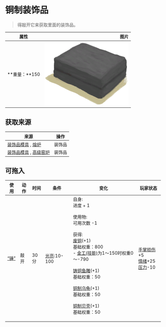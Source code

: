 # 铜制装饰品  
> 得敲开它来获取里面的装饰品。  
  
  属性  |   图片   
 ----  |  ----:   
 **重量：**150  |  ![](Sprite/ClayMold.png)   
  
## 获取来源  
来源  |  操作  
----  |  ----  
[装饰品模具](MoldCopperDecoration.md) , [熔炉](Forge.md)  |  装饰品  
[装饰品模具](MoldCopperDecoration.md) , [高级窑炉](KilnAdvanced.md)  |  装饰品  
## 可拖入  
使用  |  动作  |  时间  |  条件  |  变化  |  玩家状态  
----  |  ----  |  ----  |  ----  |  ----  |  ----  
[“锤”](tag_Hammer.md)  |  敲开  |  30分  |  [光亮](Light.md):10-100  |  自身:<br>进度 + 1<br><br>使用物:<br>可用次数  -1<br><br>获得:<br>[废铜](CopperDecoration_Failed.md)(+1)<br>基础权重：800<br>- [金工(技能)](Skill_Metalworking.md)为1～150时权重0～-790<br><br>[铸铜鱼雕](CopperDecoration_Fish.md)(+1)<br>基础权重：50<br><br>[铜制乌龟](CopperDecoration_Turtle.md)(+1)<br>基础权重：50<br><br>[铜制贝壳](CopperDecoration_Seashell.md)(+1)<br>基础权重：50<br><br>  |  [手掌损伤](HandDamage.md)+5<br>[情绪](Morale.md)+25<br>[压力](Stress.md)-10  
